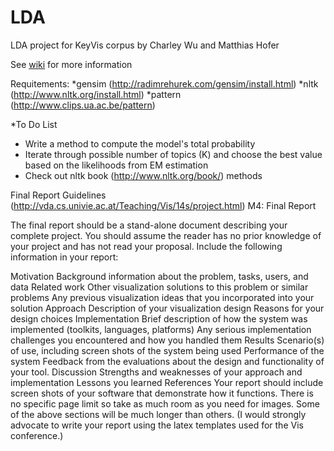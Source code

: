 LDA
===

LDA project for KeyVis corpus by Charley Wu and Matthias Hofer

See [wiki](https://github.com/LDAforVisProject/LDA/wiki) for more information


Requitements:
*gensim (http://radimrehurek.com/gensim/install.html)
*nltk (http://www.nltk.org/install.html)
*pattern (http://www.clips.ua.ac.be/pattern)

*To Do List
- Write a method to compute the model's total probability
- Iterate through possible number of topics (K) and choose 
	the best value based on the likelihoods from EM estimation
- Check out nltk book (http://www.nltk.org/book/) methods


Final Report Guidelines (http://vda.cs.univie.ac.at/Teaching/Vis/14s/project.html)
M4: Final Report

The final report should be a stand-alone document describing your complete project. You should assume the reader has no prior knowledge of your project and has not read your proposal. Include the following information in your report:

Motivation
Background information about the problem, tasks, users, and data
Related work
Other visualization solutions to this problem or similar problems
Any previous visualization ideas that you incorporated into your solution
Approach
Description of your visualization design
Reasons for your design choices
Implementation
Brief description of how the system was implemented (toolkits, languages, platforms)
Any serious implementation challenges you encountered and how you handled them
Results
Scenario(s) of use, including screen shots of the system being used
Performance of the system
Feedback from the evaluations about the design and functionality of your tool.
Discussion
Strengths and weaknesses of your approach and implementation
Lessons you learned
References
Your report should include screen shots of your software that demonstrate how it functions. There is no specific page limit so take as much room as you need for images. Some of the above sections will be much longer than others. (I would strongly advocate to write your report using the latex templates used for the Vis conference.)
